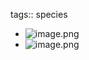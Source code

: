 tags:: species

- ![image.png](https://peach-geographical-bat-397.mypinata.cloud/ipfs/QmZdYK53BJ8pFiu3GpevbSmbcFhUMzzLeyprCG8GXtQW8A)
- ![image.png](https://peach-geographical-bat-397.mypinata.cloud/ipfs/QmePWDvDb2FvBaD5YyR8H97qfbL6D5uVBrwjHwyciaidNK)